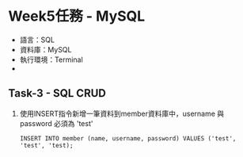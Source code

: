 # Week5任務 - MySQL
* 語言：SQL
* 資料庫：MySQL
* 執行環境：Terminal
* 

## Task-3 - SQL CRUD
1. 使用INSERT指令新增一筆資料到member資料庫中，username 與 password 必須為 'test'
   ```
   INSERT INTO member (name, username, password) VALUES ('test', 'test', 'test);
   ```
   
